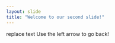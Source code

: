 ```yaml
---
layout: slide
title: "Welcome to our second slide!"
---
```

replace text
Use the left arrow to go back!
